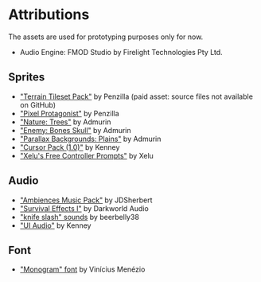 # Attributions

The assets are used for prototyping purposes only for now.

- Audio Engine: FMOD Studio by Firelight Technologies Pty Ltd.

## Sprites

- ["Terrain Tileset Pack"](https://penzilla.itch.io/pixel-art-terrain-pack) by Penzilla (paid asset: source files not available on GitHub)
- ["Pixel Protagonist"](https://penzilla.itch.io/protagonist-character) by Penzilla
- ["Nature: Trees"](https://admurin.itch.io/nature-trees) by Admurin
- ["Enemy: Bones Skull"](https://admurin.itch.io/enemy-bones-skull) by Admurin
- ["Parallax Backgrounds: Plains"](https://admurin.itch.io/parallax-backgrounds-plains) by Admurin
- ["Cursor Pack (1.0)"](https://www.kenney.nl/assets/cursor-pack) by Kenney
- ["Xelu's Free Controller Prompts"](https://thoseawesomeguys.com/prompts) by Xelu

## Audio

- ["Ambiences Music Pack"](https://jdsherbert.itch.io/ambiences-music-pack) by JDSherbert
- ["Survival Effects I"](https://darkworldaudio.itch.io/sound-effects-survival-i) by Darkworld Audio
- ["knife slash" sounds](https://freesound.org/people/beerbelly38) by beerbelly38
- ["UI Audio"](https://www.kenney.nl/assets/ui-audio) by Kenney

## Font

- ["Monogram" font](https://datagoblin.itch.io/monogram) by Vinícius Menézio
